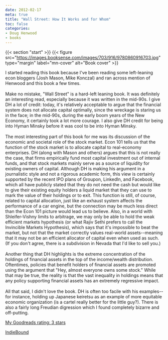 ```yaml
---
date: 2012-02-17
meta: true
title: "Wall Street: How It Works and for Whom"
toc: false
categories:
- Doug Henwood
- books
---
```


{{< section "start" >}}
{{< figure src="https://images.booksense.com/images/703/916/9780860916703.jpg" type="margin" label="mn-cover" alt="Book cover" >}}

I started reading this book because I've been reading some left-leaning econ bloggers (Josh Mason, Mike Konczal) and ran across mention of Henwood and this book a few times. <br /><br />Make no mistake, "Wall Street" is a hard-left leaning book. It was definitely an interesting read, especially because it was written in the mid-90s. I give DH a lot of credit: today, it's relatively acceptable to argue that the financial system does not allocate capital optimally, since the wreckage is staring us in the face; in the mid-90s, during the early boom years of the New Economy, it certainly took a lot more courage. I also give DH credit for being into Hyman Minsky before it was cool to be into Hyman Minsky.<br /><br />The most interesting part of this book for me was its discussion of the economic and societal role of the stock market. Econ 101 tells us that the function of the stock market is to allocate capital to real-economy enterprises. DH (along with Mason and others) argues that this is not really the case, that firms empirically fund most capital investment out of internal funds, and that stock markets mainly serve as a source of liquidity for existing owners of capital. Although DH is making his argument in a journalistic style and not a rigorous academic form, this view is certainly supported by the recent IPO plans of Groupon, LinkedIn, and Facebook, which all have publicly stated that they do not need the cash but would like to give their existing equity holders a liquid market that they can use to mark the value of their holdings or to exit. This function is still, of course, related to capital allocation, just like an exhaust system affects the performance of a car engine, but the connection may be much less direct than the Econ 101 picture would lead us to believe. Also, in a world with Shleifer-Vishny limits to arbitrage, we may only be able to hold the weak efficient markets hypothesis (or what Rajiv Sethi prefers to call the Invincible Markets Hypothesis), which says that it's impossible to beat the market, but not that the market correctly values real-world assets--meaning that it may not be an efficient allocator of capital even when used as such. (If you don't agree, there is a subdivision in Nevada that I'd like to sell you.)<br /><br />Another thing that DH highlights is the extreme concentration of the holdings of financial assets in the top of the income/wealth distribution. Oftentimes, policies that benefit holders of financial assets are promoted using the argument that "Hey, almost everyone owns some stock." While that may be true, the reality is that the vast inequality in holdings means that any policy supporting financial assets has an extremely regressive impact. <br /><br />All that said, I didn't love the book. DH is often too facile with his examples--for instance, holding up Japanese keiretsu as an example of more equitable economic organization (is a cartel really better for the little guy?). There is also a fairly long Freudian digression which I found completely bizarre and off-putting. 

[My Goodreads rating: 3 stars](https://www.goodreads.com/review/show/279687036)  

[IndieBound](https://www.indiebound.org/book/9780860916703)
